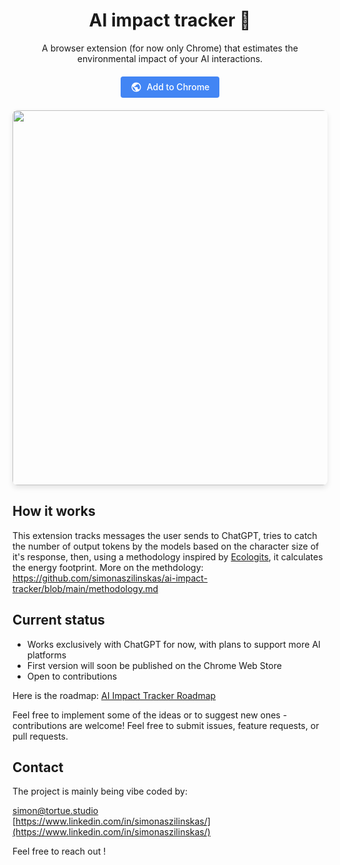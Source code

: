 <div align="center">

# AI impact tracker 🌱

A browser extension (for now only Chrome) that estimates the environmental impact of your AI interactions.

<div style="margin: 20px 0;">
  <a href="https://chromewebstore.google.com/detail/ai-impact-tracker/lbeceglchgnhaaidddcdgapnacdjofpf?authuser=1&hl=fr&pli=1" style="display: inline-block; background-color: #4285F4; color: white; text-decoration: none; padding: 8px 16px; border-radius: 4px; font-weight: 500; transition: background-color 0.3s;">
    <span style="display: flex; align-items: center; gap: 8px;">
      <svg xmlns="http://www.w3.org/2000/svg" width="18" height="18" viewBox="0 0 24 24" fill="white"><path d="M12 2C6.48 2 2 6.48 2 12s4.48 10 10 10 10-4.48 10-10S17.52 2 12 2zm-1 17.93c-3.95-.49-7-3.85-7-7.93 0-.62.08-1.21.21-1.79L9 15v1c0 1.1.9 2 2 2v1.93zm6.9-2.54c-.26-.81-1-1.39-1.9-1.39h-1v-3c0-.55-.45-1-1-1H8v-2h2c.55 0 1-.45 1-1V7h2c1.1 0 2-.9 2-2v-.41c2.93 1.19 5 4.06 5 7.41 0 2.08-.8 3.97-2.1 5.39z"/></svg>
      Add to Chrome
    </span>
  </a>
</div>

<img src="https://github.com/user-attachments/assets/b62fb835-b76c-4093-910b-6e840abe692f" width="600px" style="border-radius: 8px; box-shadow: 0 4px 8px rgba(0,0,0,0.1);" />
</div>

## How it works
This extension tracks messages the user sends to ChatGPT, tries to catch the number of output tokens by the models based on the character size of it's response, then, using a methodology inspired by [Ecologits](https://ecologits.ai/), it calculates the energy footprint. More on the methdology: https://github.com/simonaszilinskas/ai-impact-tracker/blob/main/methodology.md

## Current status
- Works exclusively with ChatGPT for now, with plans to support more AI platforms
- First version will soon be published on the Chrome Web Store
- Open to contributions

Here is the roadmap: [AI Impact Tracker Roadmap](https://github.com/users/simonaszilinskas/projects/1)

Feel free to implement some of the ideas or to suggest new ones - contributions are welcome! Feel free to submit issues, feature requests, or pull requests.

## Contact
The project is mainly being vibe coded by:

[simon@tortue.studio](mailto:simon@tortue.studio)  
[https://www.linkedin.com/in/simonaszilinskas/](https://www.linkedin.com/in/simonaszilinskas/)

Feel free to reach out !
